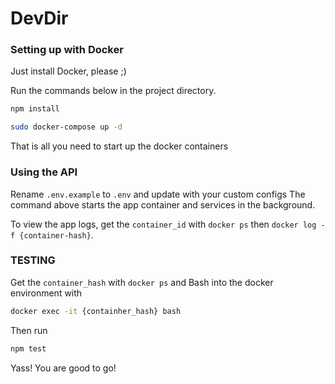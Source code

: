 # DevDir

### Setting up with Docker

Just install Docker, please ;)

Run the commands below in the project directory.

```bash
npm install

sudo docker-compose up -d
```

That is all you need to start up the docker containers

### Using the API

Rename `.env.example` to `.env` and update with your custom configs
The command above starts the app container and services in the background.

To view the app logs, get the `container_id` with `docker ps` then `docker log -f {container-hash}`.

### TESTING

Get the `container_hash` with `docker ps` and Bash into the docker environment with

```bash
docker exec -it {containher_hash} bash
```
Then run

```bash
npm test
```
Yass! You are good to go!